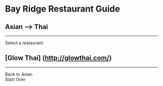 # Bay Ridge Restaurant Guide
## Asian --> Thai
---
Select a restaurant:
## [Glow Thai] (http://glowthai.com/)
---
Back to Asian  
Start Over
